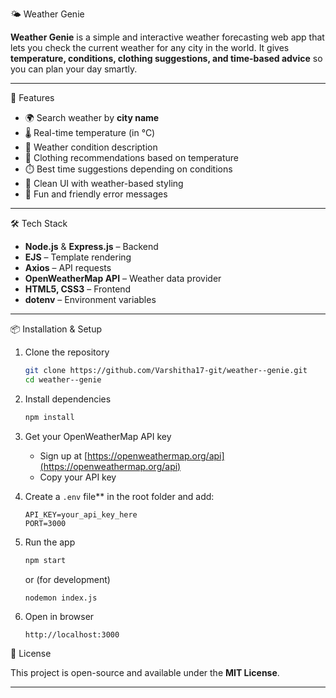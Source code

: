 

🌤️ Weather Genie

**Weather Genie** is a simple and interactive weather forecasting web app that lets you check the current weather for any city in the world. It gives **temperature, conditions, clothing suggestions, and time-based advice** so you can plan your day smartly.

---

🚀 Features

* 🌍 Search weather by **city name**
* 🌡️ Real-time temperature (in °C)
* 📝 Weather condition description
* 🧥 Clothing recommendations based on temperature
* ⏱️ Best time suggestions depending on conditions
* 🎨 Clean UI with weather-based styling
* 🔄 Fun and friendly error messages

---

 🛠️ Tech Stack

* **Node.js** & **Express.js** – Backend
* **EJS** – Template rendering
* **Axios** – API requests
* **OpenWeatherMap API** – Weather data provider
* **HTML5, CSS3** – Frontend
* **dotenv** – Environment variables

---

📦 Installation & Setup

1. Clone the repository

   ```bash
   git clone https://github.com/Varshitha17-git/weather--genie.git
   cd weather--genie
   ```

2. Install dependencies

   ```bash
   npm install
   ```

3. Get your OpenWeatherMap API key

   * Sign up at [https://openweathermap.org/api](https://openweathermap.org/api)
   * Copy your API key

4. Create a `.env` file** in the root folder and add:

   ```
   API_KEY=your_api_key_here
   PORT=3000
   ```

5. Run the app

   ```bash
   npm start
   ```

   or (for development)

   ```bash
   nodemon index.js
   ```

6. Open in browser

   ```
   http://localhost:3000
   ```

 📜 License

This project is open-source and available under the **MIT License**.

---


